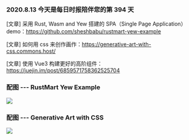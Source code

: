 ### 2020.8.13 今天是每日时报陪伴您的第 394 天

[文章] 采用 Rust, Wasm and Yew 搭建的 SPA（Single Page Application） demo：<https://github.com/sheshbabu/rustmart-yew-example>

[文章] 如何用 css 来创作画作：<https://generative-art-with-css.commons.host/>

[文章] 使用 Vue3 构建更好的高阶组件：<https://juejin.im/post/6859571758362525704>

### 配图 --- RustMart Yew Example

![](https://raw.githubusercontent.com/sheshbabu/rustmart-yew-example/master/banner.png)

### 配图 --- Generative Art with CSS

![](https://generative-art-with-css.commons.host/img/4.png)
